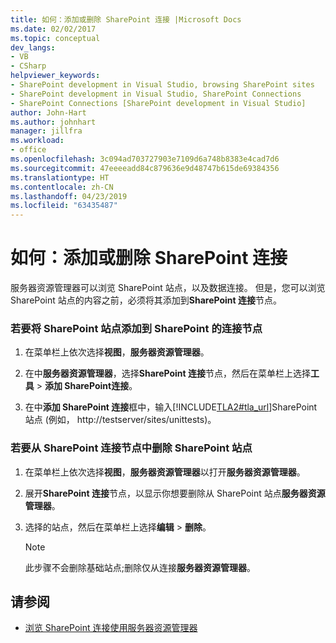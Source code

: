 ```yaml
---
title: 如何：添加或删除 SharePoint 连接 |Microsoft Docs
ms.date: 02/02/2017
ms.topic: conceptual
dev_langs:
- VB
- CSharp
helpviewer_keywords:
- SharePoint development in Visual Studio, browsing SharePoint sites
- SharePoint development in Visual Studio, SharePoint Connections
- SharePoint Connections [SharePoint development in Visual Studio]
author: John-Hart
ms.author: johnhart
manager: jillfra
ms.workload:
- office
ms.openlocfilehash: 3c094ad703727903e7109d6a748b8383e4cad7d6
ms.sourcegitcommit: 47eeeeadd84c879636e9d48747b615de69384356
ms.translationtype: HT
ms.contentlocale: zh-CN
ms.lasthandoff: 04/23/2019
ms.locfileid: "63435487"
---
```

# <a name="how-to-add-or-remove-sharepoint-connections"></a>如何：添加或删除 SharePoint 连接
  服务器资源管理器可以浏览 SharePoint 站点，以及数据连接。 但是，您可以浏览 SharePoint 站点的内容之前，必须将其添加到**SharePoint 连接**节点。

### <a name="to-add-a-sharepoint-site-to-the-sharepoint-connections-node"></a>若要将 SharePoint 站点添加到 SharePoint 的连接节点

1. 在菜单栏上依次选择**视图**，**服务器资源管理器**。

2. 在中**服务器资源管理器**，选择**SharePoint 连接**节点，然后在菜单栏上选择**工具** > **添加 SharePoint连接**。

3. 在中**添加 SharePoint 连接**框中，输入[!INCLUDE[TLA2#tla_url](../sharepoint/includes/tla2sharptla-url-md.md)]SharePoint 站点 (例如， http://testserver/sites/unittests)。

### <a name="to-delete-a-sharepoint-site-from-the-sharepoint-connections-node"></a>若要从 SharePoint 连接节点中删除 SharePoint 站点

1. 在菜单栏上依次选择**视图**，**服务器资源管理器**以打开**服务器资源管理器**。

2. 展开**SharePoint 连接**节点，以显示你想要删除从 SharePoint 站点**服务器资源管理器**。

3. 选择的站点，然后在菜单栏上选择**编辑** > **删除**。

    > [!NOTE]
    > 此步骤不会删除基础站点;删除仅从连接**服务器资源管理器**。

## <a name="see-also"></a>请参阅
- [浏览 SharePoint 连接使用服务器资源管理器](../sharepoint/browsing-sharepoint-connections-using-server-explorer.md)
